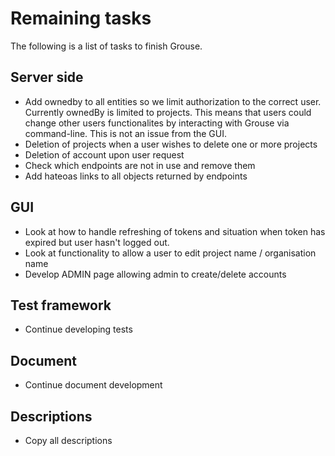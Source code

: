 # Remaining tasks
The following is a list of tasks to finish Grouse.

## Server side
  * Add ownedby to all entities so we limit authorization to the correct user. Currently ownedBy
is limited to projects. This means that users could change other users functionalites by
interacting with Grouse via command-line. This is not an issue from the GUI.
  * Deletion of projects when a user wishes to delete one or more projects
  * Deletion of account upon user request
  * Check which endpoints are not in use and remove them
  * Add hateoas links to all objects returned by endpoints 

## GUI
  * Look at how to handle refreshing of tokens and situation when token has
expired but user hasn't logged out.
  * Look at functionality to allow a user to edit project name / organisation name
  * Develop ADMIN page allowing admin to create/delete accounts 
  
## Test framework  
  * Continue developing tests
  
## Document
  * Continue document development

## Descriptions
  * Copy all descriptions
